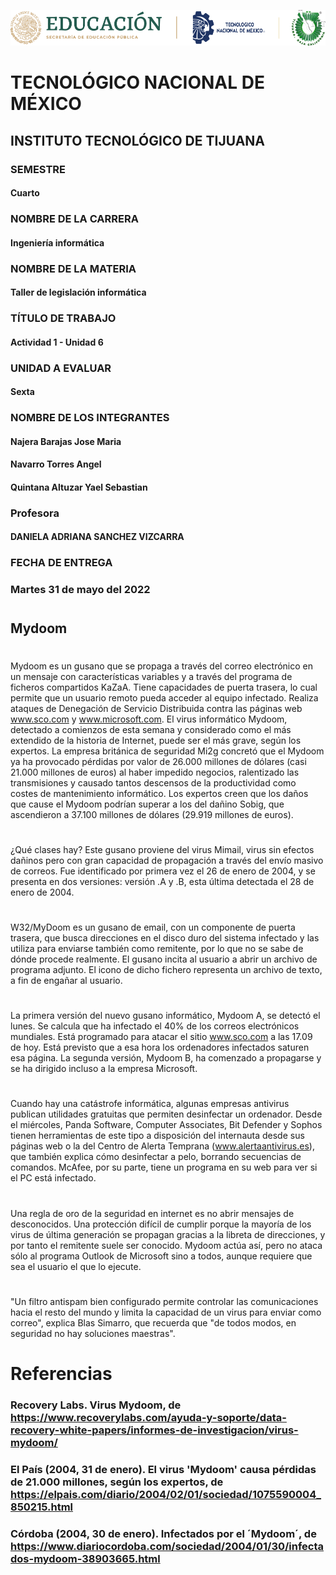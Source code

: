 ![alt text](https://github.com/YaelQuintana/Taller-de-legislacion/blob/main/Unidad1/Logo_tec.png?raw=true)
#  TECNOLÓGICO NACIONAL DE MÉXICO
##  INSTITUTO TECNOLÓGICO DE TIJUANA 

### SEMESTRE 
#### Cuarto

### NOMBRE DE LA CARRERA
#### Ingeniería informática

### NOMBRE DE LA MATERIA 
#### Taller de legislación informática

### TÍTULO DE TRABAJO
#### Actividad 1 - Unidad 6 

### UNIDAD A EVALUAR
#### Sexta

###  NOMBRE DE LOS INTEGRANTES 
#### Najera Barajas Jose Maria
#### Navarro Torres Angel
#### Quintana Altuzar Yael Sebastian 

### Profesora
#### DANIELA ADRIANA SANCHEZ VIZCARRA

### FECHA DE ENTREGA
### Martes 31 de mayo del 2022
#
## Mydoom
#
Mydoom es un gusano que se propaga a través del correo electrónico en un mensaje con características variables y a través del programa de ficheros compartidos KaZaA.
Tiene capacidades de puerta trasera, lo cual permite que un usuario remoto pueda acceder al equipo infectado. Realiza ataques de Denegación de Servicio Distribuida contra las páginas web www.sco.com y www.microsoft.com.
El virus informático Mydoom, detectado a comienzos de esta semana y considerado como el más extendido de la historia de Internet, puede ser el más grave, según los expertos. La empresa británica de seguridad Mi2g concretó que el Mydoom ya ha provocado pérdidas por valor de 26.000 millones de dólares (casi 21.000 millones de euros) al haber impedido negocios, ralentizado las transmisiones y causado tantos descensos de la productividad como costes de mantenimiento informático. Los expertos creen que los daños que cause el Mydoom podrían superar a los del dañino Sobig, que ascendieron a 37.100 millones de dólares (29.919 millones de euros).
#
¿Qué clases hay?
Este gusano proviene del virus Mimail, virus sin efectos dañinos pero con gran capacidad de propagación a través del envío masivo de correos.
Fue identificado por primera vez el 26 de enero de 2004, y se presenta en dos versiones: versión .A y .B, esta última detectada el 28 de enero de 2004.
#
W32/MyDoom es un gusano de email, con un componente de puerta trasera, que busca direcciones en el disco duro del sistema infectado y las utiliza para enviarse también como remitente, por lo que no se sabe de dónde procede realmente.
El gusano incita al usuario a abrir un archivo de programa adjunto. El icono de dicho fichero representa un archivo de texto, a fin de engañar al usuario.
#
La primera versión del nuevo gusano informático, Mydoom A, se detectó el lunes. Se calcula que ha infectado el 40% de los correos electrónicos mundiales. Está programado para atacar el sitio www.sco.com a las 17.09 de hoy. Está previsto que a esa hora los ordenadores infectados saturen esa página. La segunda versión, Mydoom B, ha comenzado a propagarse y se ha dirigido incluso a la empresa Microsoft.
#
Cuando hay una catástrofe informática, algunas empresas antivirus publican utilidades gratuitas que permiten desinfectar un ordenador. Desde el miércoles, Panda Software, Computer Associates, Bit Defender y Sophos tienen herramientas de este tipo a disposición del internauta desde sus páginas web o la del Centro de Alerta Temprana (www.alertaantivirus.es), que también explica cómo desinfectar a pelo, borrando secuencias de comandos. McAfee, por su parte, tiene un programa en su web para ver si el PC está infectado. 
#
Una regla de oro de la seguridad en internet es no abrir mensajes de desconocidos. Una protección difícil de cumplir porque la mayoría de los virus de última generación se propagan gracias a la libreta de direcciones, y por tanto el remitente suele ser conocido. Mydoom actúa así, pero no ataca sólo al programa Outlook de Microsoft sino a todos, aunque requiere que sea el usuario el que lo ejecute.
#
"Un filtro antispam bien configurado permite controlar las comunicaciones hacia el resto del mundo y limita la capacidad de un virus para enviar como correo", explica Blas Simarro, que recuerda que "de todos modos, en seguridad no hay soluciones maestras".
#
# Referencias

### Recovery Labs. Virus Mydoom, de https://www.recoverylabs.com/ayuda-y-soporte/data-recovery-white-papers/informes-de-investigacion/virus-mydoom/ 
### El País (2004, 31 de enero). El virus 'Mydoom' causa pérdidas de 21.000 millones, según los expertos, de https://elpais.com/diario/2004/02/01/sociedad/1075590004_850215.html 
### Córdoba (2004, 30 de enero). Infectados por el ´Mydoom´, de https://www.diariocordoba.com/sociedad/2004/01/30/infectados-mydoom-38903665.html
